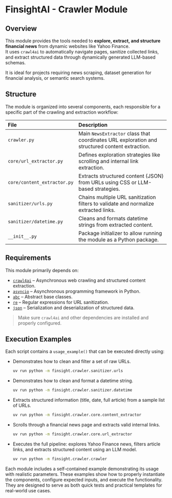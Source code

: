 # **FinsightAI - Crawler Module**

## **Overview**

This module provides the tools needed to **explore, extract, and structure financial news** from dynamic websites like Yahoo Finance.  
It uses `crawl4ai` to automatically navigate pages, sanitize collected links, and extract structured data through dynamically generated LLM-based schemas.

It is ideal for projects requiring news scraping, dataset generation for financial analysis, or semantic search systems.

## **Structure**

The module is organized into several components, each responsible for a specific part of the crawling and extraction workflow:

| File                        | Description                                                                                    |
|:----------------------------|:-----------------------------------------------------------------------------------------------|
| `crawler.py`                | Main `NewsExtractor` class that coordinates URL exploration and structured content extraction. |
| `core/url_extractor.py`     | Defines exploration strategies like scrolling and internal link extraction.                    |
| `core/content_extractor.py` | Extracts structured content (JSON) from URLs using CSS or LLM-based strategies.                |
| `sanitizer/urls.py`         | Chains multiple URL sanitization filters to validate and normalize extracted links.            |  
| `sanitizer/datetime.py`     | Cleans and formats datetime strings from extracted content.                                    |
| `__init__.py`               | Package initializer to allow running the module as a Python package.                           |

## **Requirements**

This module primarily depends on:

- [`crawl4ai`](https://docs.crawl4ai.com/) – Asynchronous web crawling and structured content extraction.
- [`asyncio`](https://docs.python.org/3/library/asyncio.html) – Asynchronous programming framework in Python.
- [`abc`](https://docs.python.org/3/library/abc.html) – Abstract base classes.
- [`re`](https://docs.python.org/3/library/re.html) – Regular expressions for URL sanitization.
- [`json`](https://docs.python.org/3/library/json.html) – Serialization and deserialization of structured data.

> Make sure `crawl4ai` and other dependencies are installed and properly configured.

## **Execution Examples**

Each script contains a `usage_example()` that can be executed directly using:

- Demonstrates how to clean and filter a set of raw URLs.
    
    ```bash
    uv run python -m finsight.crawler.sanitizer.urls
    ```
  
- Demonstrates how to clean and format a datetime string.
    
    ```bash
    uv run python -m finsight.crawler.sanitizer.datetime
    ```

- Extracts structured information (title, date, full article) from a sample list of URLs.
    
    ```bash
    uv run python -m finsight.crawler.core.content_extractor
    ```

- Scrolls through a financial news page and extracts valid internal links.
    
    ```bash
    uv run python -m finsight.crawler.core.url_extractor
    ```

- Executes the full pipeline: explores Yahoo Finance news, filters article links, and extracts structured content using an LLM model.

    ```bash
    uv run python -m finsight.crawler.crawler
    ```

Each module includes a self-contained example demonstrating its usage with realistic parameters.
These examples show how to properly instantiate the components, configure expected inputs, and execute the functionality.
They are designed to serve as both quick tests and practical templates for real-world use cases.

